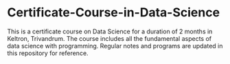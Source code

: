 # Certificate-Course-in-Data-Science
This is a certificate course on Data Science for a duration of 2 months in Keltron, Trivandrum. The course includes all the fundamental aspects of data science with programming. Regular notes and programs are updated in this repository for reference.

